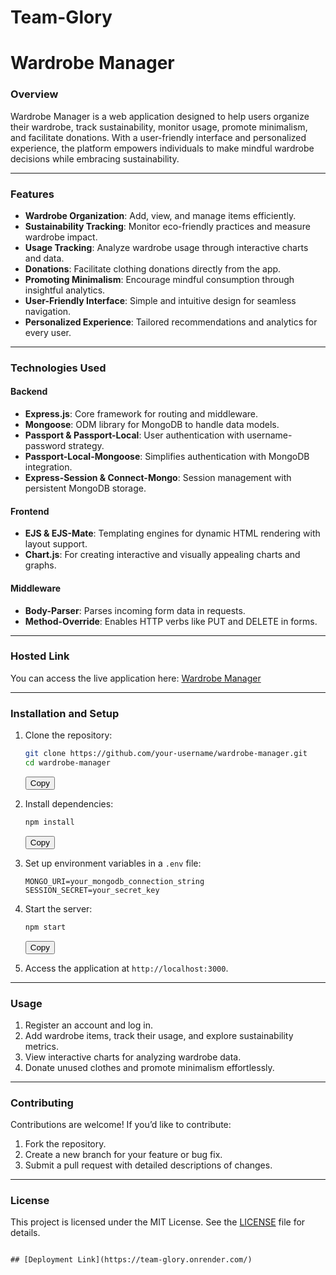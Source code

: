 ﻿# Team-Glory 

# **Wardrobe Manager**

### **Overview**  
Wardrobe Manager is a web application designed to help users organize their wardrobe, track sustainability, monitor usage, promote minimalism, and facilitate donations. With a user-friendly interface and personalized experience, the platform empowers individuals to make mindful wardrobe decisions while embracing sustainability.

---

### **Features**  
- **Wardrobe Organization**: Add, view, and manage items efficiently.  
- **Sustainability Tracking**: Monitor eco-friendly practices and measure wardrobe impact.  
- **Usage Tracking**: Analyze wardrobe usage through interactive charts and data.  
- **Donations**: Facilitate clothing donations directly from the app.  
- **Promoting Minimalism**: Encourage mindful consumption through insightful analytics.  
- **User-Friendly Interface**: Simple and intuitive design for seamless navigation.  
- **Personalized Experience**: Tailored recommendations and analytics for every user.

---

### **Technologies Used**  
#### **Backend**  
- **Express.js**: Core framework for routing and middleware.  
- **Mongoose**: ODM library for MongoDB to handle data models.  
- **Passport & Passport-Local**: User authentication with username-password strategy.  
- **Passport-Local-Mongoose**: Simplifies authentication with MongoDB integration.  
- **Express-Session & Connect-Mongo**: Session management with persistent MongoDB storage.  

#### **Frontend**  
- **EJS & EJS-Mate**: Templating engines for dynamic HTML rendering with layout support.  
- **Chart.js**: For creating interactive and visually appealing charts and graphs.  

#### **Middleware**  
- **Body-Parser**: Parses incoming form data in requests.  
- **Method-Override**: Enables HTTP verbs like PUT and DELETE in forms.  

---

### **Hosted Link**  
You can access the live application here: [Wardrobe Manager](https://team-glory.onrender.com/)

---

### **Installation and Setup**  
1. Clone the repository:  
   ```bash
   git clone https://github.com/your-username/wardrobe-manager.git
   cd wardrobe-manager
   ```
   <button onclick="navigator.clipboard.writeText('git clone https://github.com/your-username/wardrobe-manager.git && cd wardrobe-manager')">Copy</button>

2. Install dependencies:  
   ```bash
   npm install
   ```
   <button onclick="navigator.clipboard.writeText('npm install')">Copy</button>

3. Set up environment variables in a `.env` file:  
   ```env
   MONGO_URI=your_mongodb_connection_string
   SESSION_SECRET=your_secret_key
   ```

4. Start the server:  
   ```bash
   npm start
   ```
   <button onclick="navigator.clipboard.writeText('npm start')">Copy</button>

5. Access the application at `http://localhost:3000`.

---

### **Usage**  
1. Register an account and log in.  
2. Add wardrobe items, track their usage, and explore sustainability metrics.  
3. View interactive charts for analyzing wardrobe data.  
4. Donate unused clothes and promote minimalism effortlessly.

---

### **Contributing**  
Contributions are welcome! If you’d like to contribute:  
1. Fork the repository.  
2. Create a new branch for your feature or bug fix.  
3. Submit a pull request with detailed descriptions of changes.

---

### **License**  
This project is licensed under the MIT License. See the [LICENSE](LICENSE) file for details.
```

## [Deployment Link](https://team-glory.onrender.com/)
